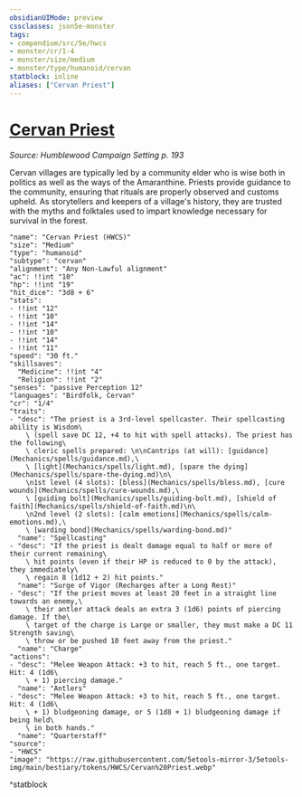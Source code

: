 ```yaml
---
obsidianUIMode: preview
cssclasses: json5e-monster
tags:
- compendium/src/5e/hwcs
- monster/cr/1-4
- monster/size/medium
- monster/type/humanoid/cervan
statblock: inline
aliases: ["Cervan Priest"]
---
```

# [Cervan Priest](Mechanics\bestiary\humanoid/cervan-priest-hwcs.md)
*Source: Humblewood Campaign Setting p. 193*  

Cervan villages are typically led by a community elder who is wise both in politics as well as the ways of the Amaranthine. Priests provide guidance to the community, ensuring that rituals are properly observed and customs upheld. As storytellers and keepers of a village's history, they are trusted with the myths and folktales used to impart knowledge necessary for survival in the forest.

```statblock
"name": "Cervan Priest (HWCS)"
"size": "Medium"
"type": "humanoid"
"subtype": "cervan"
"alignment": "Any Non-Lawful alignment"
"ac": !!int "10"
"hp": !!int "19"
"hit_dice": "3d8 + 6"
"stats":
- !!int "12"
- !!int "10"
- !!int "14"
- !!int "10"
- !!int "14"
- !!int "11"
"speed": "30 ft."
"skillsaves":
  "Medicine": !!int "4"
  "Religion": !!int "2"
"senses": "passive Perception 12"
"languages": "Birdfolk, Cervan"
"cr": "1/4"
"traits":
- "desc": "The priest is a 3rd-level spellcaster. Their spellcasting ability is Wisdom\
    \ (spell save DC 12, +4 to hit with spell attacks). The priest has the following\
    \ cleric spells prepared: \n\nCantrips (at will): [guidance](Mechanics/spells/guidance.md),\
    \ [light](Mechanics/spells/light.md), [spare the dying](Mechanics/spells/spare-the-dying.md)\n\
    \n1st level (4 slots): [bless](Mechanics/spells/bless.md), [cure wounds](Mechanics/spells/cure-wounds.md),\
    \ [guiding bolt](Mechanics/spells/guiding-bolt.md), [shield of faith](Mechanics/spells/shield-of-faith.md)\n\
    \n2nd level (2 slots): [calm emotions](Mechanics/spells/calm-emotions.md),\
    \ [warding bond](Mechanics/spells/warding-bond.md)"
  "name": "Spellcasting"
- "desc": "If the priest is dealt damage equal to half or more of their current remaining\
    \ hit points (even if their HP is reduced to 0 by the attack), they immediately\
    \ regain 8 (1d12 + 2) hit points."
  "name": "Surge of Vigor (Recharges after a Long Rest)"
- "desc": "If the priest moves at least 20 feet in a straight line towards an enemy,\
    \ their antler attack deals an extra 3 (1d6) points of piercing damage. If the\
    \ target of the charge is Large or smaller, they must make a DC 11 Strength saving\
    \ throw or be pushed 10 feet away from the priest."
  "name": "Charge"
"actions":
- "desc": "Melee Weapon Attack: +3 to hit, reach 5 ft., one target. Hit: 4 (1d6\
    \ + 1) piercing damage."
  "name": "Antlers"
- "desc": "Melee Weapon Attack: +3 to hit, reach 5 ft., one target. Hit: 4 (1d6\
    \ + 1) bludgeoning damage, or 5 (1d8 + 1) bludgeoning damage if being held\
    \ in both hands."
  "name": "Quarterstaff"
"source":
- "HWCS"
"image": "https://raw.githubusercontent.com/5etools-mirror-3/5etools-img/main/bestiary/tokens/HWCS/Cervan%20Priest.webp"
```
^statblock
